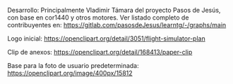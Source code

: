 
Desarrollo: Principalmente Vladimir Támara del proyecto Pasos de Jesús, 
  con base en cor1440 y otros motores.
  Ver listado completo de contribuyentes en:
  https://gitlab.com/pasosdeJesus/learntg/-/graphs/main

Logo inicial: https://openclipart.org/detail/3051/flight-simulator-plan

Clip de anexos: https://openclipart.org/detail/168413/paper-clip

Base para la foto de usuario predeterminada: https://openclipart.org/image/400px/15812
